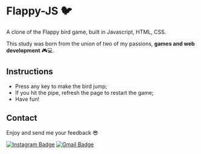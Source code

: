 # Flappy-JS 🐦

A clone of the Flappy bird game, built in Javascript, HTML, CSS.

This study was born from the union of two of my passions, **games and web development** 🎮💻.

## Instructions
- Press any key to make the bird jump;
- If you hit the pipe, refresh the page to restart the game;
- Have fun!

## Contact

Enjoy and send me your feedback 😎

[![Instagram Badge](https://img.shields.io/badge/-belipefarros-2980B9?style=flat-square&labelColor=2980B9&logo=Instagram&logoColor=white&link=https://www.instagram.com/belipefarros/)](https://www.instagram.com/belipefarros/)
[![Gmail Badge](https://img.shields.io/badge/-felipebarros.engh@gmail.com-2980B9?style=flat-square&logo=Gmail&logoColor=white&link=mailto:felipebarros.engh@gmail.com)](mailto:felipebarros.engh@gmail.com)

